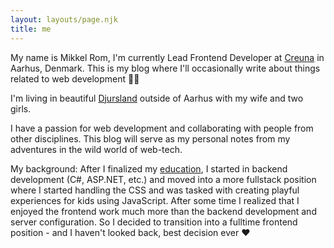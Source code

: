 ```yaml
---
layout: layouts/page.njk
title: me
---
```

My name is Mikkel Rom, I'm currently Lead Frontend Developer at [Creuna](https://www.creuna.com/dk/) in Aarhus, Denmark.
This is my blog where I'll occasionally write about things related to web development 👨‍💻

I'm living in beautiful [Djursland](https://www.google.com/maps/place/Syddjurs/@56.1955727,10.1815078,9z/data=!4m5!3m4!1s0x464dccd219bbdf69:0x3131bb713865bb9d!8m2!3d56.3163678!4d10.5265058) outside of Aarhus with my wife and two girls.

I have a passion for web development and collaborating with people from other disciplines.
This blog will serve as my personal notes from my adventures in the wild world of web-tech.

My background:
After I finalized my [education](https://da.wikipedia.org/wiki/Data-_og_kommunikationsuddannelsen#Datatekniker), I started in backend development (C#, ASP.NET, etc.) and moved 
into a more fullstack position where I started handling the CSS and was tasked with creating
 playful experiences for kids using JavaScript. After some time I realized that I enjoyed the frontend work much 
 more than the backend development and server configuration. So I decided to transition into a fulltime frontend position - and I haven't looked back, best decision ever ❤️️ 